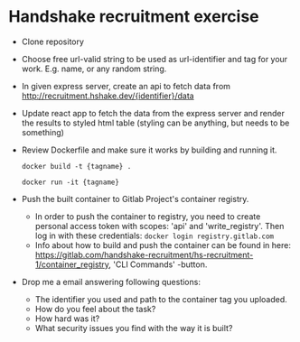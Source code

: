 # Handshake recruitment exercise

- Clone repository
- Choose free url-valid string to be used as url-identifier and tag for your work. E.g. name, or any random string.
- In given express server, create an api to fetch data from http://recruitment.hshake.dev/{identifier}/data
- Update react app to fetch the data from the express server and render the results to styled html table (styling can be anything, but needs to be something)
- Review Dockerfile and make sure it works by building and running it.

    ``` docker build -t {tagname} . ```
    
    ``` docker run -it {tagname} ```
- Push the built container to Gitlab Project's container registry. 
    - In order to push the container to registry, you need to create personal access token with scopes: 'api' and 'write_registry'. Then log in with these credentials:
    ``` docker login registry.gitlab.com ```
    - Info about how to build and push the container can be found in here: https://gitlab.com/handshake-recruitment/hs-recruitment-1/container_registry,  'CLI Commands' -button.
- Drop me a email answering following questions:
    - The identifier you used and path to the container tag you uploaded.
    - How do you feel about the task?
    - How hard was it?
    - What security issues you find with the way it is built?
